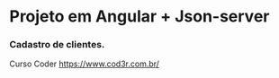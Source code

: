 # Projeto em Angular + Json-server
### Cadastro de clientes. 
Curso Coder
https://www.cod3r.com.br/
